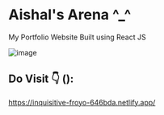 # Aishal's Arena ^_^


My Portfolio Website Built using React JS



![image](https://user-images.githubusercontent.com/99723773/173986793-327910ab-ad72-4292-8533-1e700a33c436.png)


##  Do Visit 👇 ():


https://inquisitive-froyo-646bda.netlify.app/




